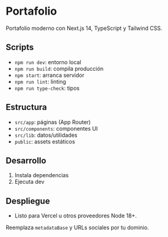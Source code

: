 # Portafolio

Portafolio moderno con Next.js 14, TypeScript y Tailwind CSS.

## Scripts
- `npm run dev`: entorno local
- `npm run build`: compila producción
- `npm start`: arranca servidor
- `npm run lint`: linting
- `npm run type-check`: tipos

## Estructura
- `src/app`: páginas (App Router)
- `src/components`: componentes UI
- `src/lib`: datos/utilidades
- `public`: assets estáticos

## Desarrollo
1. Instala dependencias
2. Ejecuta dev

## Despliegue
- Listo para Vercel u otros proveedores Node 18+.

Reemplaza `metadataBase` y URLs sociales por tu dominio.